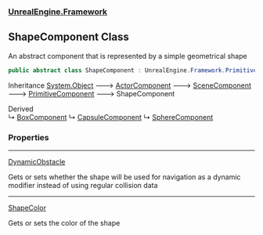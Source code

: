 ### [UnrealEngine.Framework](UnrealEngine_Framework.md 'UnrealEngine.Framework')
## ShapeComponent Class
An abstract component that is represented by a simple geometrical shape  
```csharp
public abstract class ShapeComponent : UnrealEngine.Framework.PrimitiveComponent
```

Inheritance [System.Object](https://docs.microsoft.com/en-us/dotnet/api/System.Object 'System.Object') &#129106; [ActorComponent](ActorComponent.md 'UnrealEngine.Framework.ActorComponent') &#129106; [SceneComponent](SceneComponent.md 'UnrealEngine.Framework.SceneComponent') &#129106; [PrimitiveComponent](PrimitiveComponent.md 'UnrealEngine.Framework.PrimitiveComponent') &#129106; ShapeComponent  

Derived  
&#8627; [BoxComponent](BoxComponent.md 'UnrealEngine.Framework.BoxComponent')
&#8627; [CapsuleComponent](CapsuleComponent.md 'UnrealEngine.Framework.CapsuleComponent')
&#8627; [SphereComponent](SphereComponent.md 'UnrealEngine.Framework.SphereComponent')  
### Properties

***
[DynamicObstacle](ShapeComponent_DynamicObstacle.md 'UnrealEngine.Framework.ShapeComponent.DynamicObstacle')

Gets or sets whether the shape will be used for navigation as a dynamic modifier instead of using regular collision data  

***
[ShapeColor](ShapeComponent_ShapeColor.md 'UnrealEngine.Framework.ShapeComponent.ShapeColor')

Gets or sets the color of the shape  
